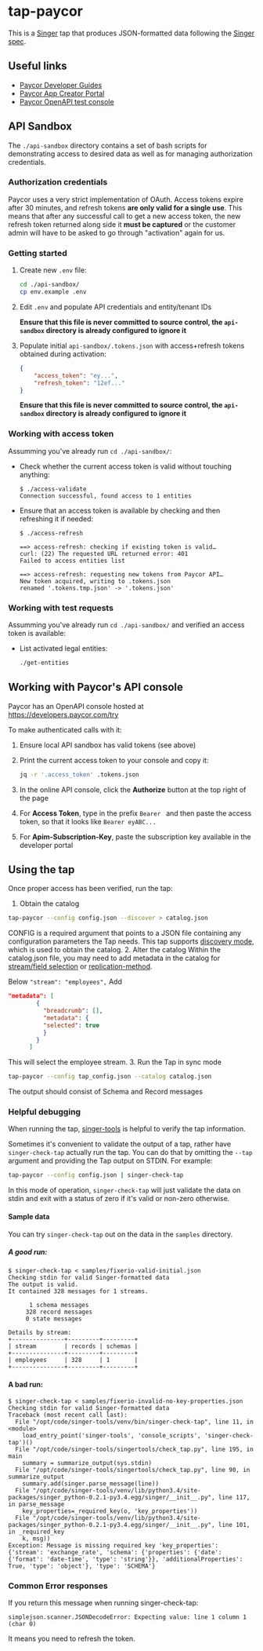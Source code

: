 # tap-paycor

This is a [Singer](https://singer.io) tap that produces JSON-formatted data following the [Singer spec](https://github.com/singer-io/getting-started/blob/master/SPEC.md).

## Useful links

- [Paycor Developer Guides](https://developers.paycor.com/guides)
- [Paycor App Creator Portal](https://developers.paycor.com/app-creator/summary)
- [Paycor OpenAPI test console](https://developers.paycor.com/try)

## API Sandbox

The `./api-sandbox` directory contains a set of bash scripts for demonstrating access to desired data as well as for managing authorization credentials.

### Authorization credentials

Paycor uses a very strict implementation of OAuth. Access tokens expire after 30 minutes, and refresh tokens **are only valid for a single use**. This means that after any successful call to get a new access token, the new refresh token returned along side it **must be captured** or the customer admin will have to be asked to go through "activation" again for us.

### Getting started

1. Create new `.env` file:

    ```bash
    cd ./api-sandbox/
    cp env.example .env
    ```

2. Edit `.env` and populate API credentials and entity/tenant IDs

    **Ensure that this file is never committed to source control, the `api-sandbox` directory is already configured to ignore it**

3. Populate initial `api-sandbox/.tokens.json` with access+refresh tokens obtained during activation:

    ```json
    {
        "access_token": "ey...",
        "refresh_token": "12ef..."
    }
    ```

    **Ensure that this file is never committed to source control, the `api-sandbox` directory is already configured to ignore it**

### Working with access token

Assumming you've already run `cd ./api-sandbox/`:

- Check whether the current access token is valid without touching anything:

    ```console
    $ ./access-validate
    Connection successful, found access to 1 entities
    ```

- Ensure that an access token is available by checking and then refreshing it if needed:

    ```console
    $ ./access-refresh

    ==> access-refresh: checking if existing token is valid…
    curl: (22) The requested URL returned error: 401
    Failed to access entities list

    ==> access-refresh: requesting new tokens from Paycor API…
    New token acquired, writing to .tokens.json
    renamed '.tokens.tmp.json' -> '.tokens.json'
    ```

### Working with test requests

Assumming you've already run `cd ./api-sandbox/` and verified an access token is available:

- List activated legal entities:

    ```bash
    ./get-entities
    ```

## Working with Paycor's API console

Paycor has an OpenAPI console hosted at <https://developers.paycor.com/try>

To make authenticated calls with it:

1. Ensure local API sandbox has valid tokens (see above)
2. Print the current access token to your console and copy it:

    ```bash
    jq -r '.access_token' .tokens.json
    ```

3. In the online API console, click the **Authorize** button at the top right of the page
4. For **Access Token**, type in the prefix `Bearer ` and then paste the access token, so that it looks like `Bearer eyABC...`
5. For **Apim-Subscription-Key**, paste the subscription key available in the developer portal

## Using the tap

Once proper access has been verified, run the tap:

1. Obtain the catalog

```bash
tap-paycor --config config.json --discover > catalog.json
```

CONFIG is a required argument that points to a JSON file containing any
configuration parameters the Tap needs. This tap supports [discovery mode](DISCOVERY_MODE.md), which is used to obtain the catalog.
2. Alter the catalog
Within the catalog.json file, you may need to add metadata in the catalog for [stream/field selection](SYNC_MODE.md#streamfield-selection) or [replication-method](SYNC_MODE.md#replication-method).

Below `"stream": "employees",` Add

```json
"metadata": [
        {
          "breadcrumb": [],
          "metadata": {
          "selected": true
          }
        }
      ]
```

This will select the employee stream.
3. Run the Tap in sync mode

```bash
tap-paycor --config tap_config.json --catalog catalog.json
```
The output should consist of Schema and Record messages

### Helpful debugging
When running the tap, [singer-tools](https://github.com/singer-io/singer-tools) is helpful to verify the tap information.

Sometimes it's convenient to validate the output of a tap, rather have
`singer-check-tap` actually run the tap. You can do that by omitting the
`--tap` argument and providing the Tap output on STDIN. For example:

```bash
tap-paycor --config config.json | singer-check-tap
```

In this mode of operation, `singer-check-tap` will just validate the data
on stdin and exit with a status of zero if it's valid or non-zero
otherwise.

#### Sample data

You can try `singer-check-tap` out on the data in the `samples` directory.

##### A good run:

```
$ singer-check-tap < samples/fixerio-valid-initial.json
Checking stdin for valid Singer-formatted data
The output is valid.
It contained 328 messages for 1 streams.

      1 schema messages
     328 record messages
     0 state messages

Details by stream:
+---------------+---------+---------+
| stream        | records | schemas |
+---------------+---------+---------+
| employees     | 328     | 1       |
+---------------+---------+---------+
```



#### A bad run:

```
$ singer-check-tap < samples/fixerio-invalid-no-key-properties.json
Checking stdin for valid Singer-formatted data
Traceback (most recent call last):
  File "/opt/code/singer-tools/venv/bin/singer-check-tap", line 11, in <module>
    load_entry_point('singer-tools', 'console_scripts', 'singer-check-tap')()
  File "/opt/code/singer-tools/singertools/check_tap.py", line 195, in main
    summary = summarize_output(sys.stdin)
  File "/opt/code/singer-tools/singertools/check_tap.py", line 90, in summarize_output
    summary.add(singer.parse_message(line))
  File "/opt/code/singer-tools/venv/lib/python3.4/site-packages/singer_python-0.2.1-py3.4.egg/singer/__init__.py", line 117, in parse_message
    key_properties=_required_key(o, 'key_properties'))
  File "/opt/code/singer-tools/venv/lib/python3.4/site-packages/singer_python-0.2.1-py3.4.egg/singer/__init__.py", line 101, in _required_key
    k, msg))
Exception: Message is missing required key 'key_properties': {'stream': 'exchange_rate', 'schema': {'properties': {'date': {'format': 'date-time', 'type': 'string'}}, 'additionalProperties': True, 'type': 'object'}, 'type': 'SCHEMA'}
```

### Common Error responses

If you return this message when running singer-check-tap:

`simplejson.scanner.JSONDecodeError: Expecting value: line 1 column 1 (char 0)`

It means you need to refresh the token.
